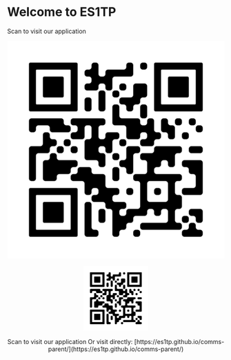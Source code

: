 # Welcome to ES1TP

Scan to visit our application

![QR Code](./qr-code.png)


<div align="center">
  <img src="./qr-code.png" alt="Scan to visit our app" width="150" />
  <p>Scan to visit our application Or visit directly: [https://es1tp.github.io/comms-parent/](https://es1tp.github.io/comms-parent/)
</div>

